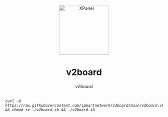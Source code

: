 <p align="center">
<picture>
<img width="160" height="160"  alt="XPanel" src="https://github.com/iPmartNetwork/iPmart-SSH/blob/main/images/logo.png">
</picture>
  </p> 
<p align="center">
<h1 align="center"/>v2board</h1>
<h6 align="center">v2board<h6>
</p>













```shell
curl -O https://raw.githubusercontent.com/ipmartnetwork/v2board/main/v2board.sh && chmod +x ./v2board.sh && ./v2board.sh
```
